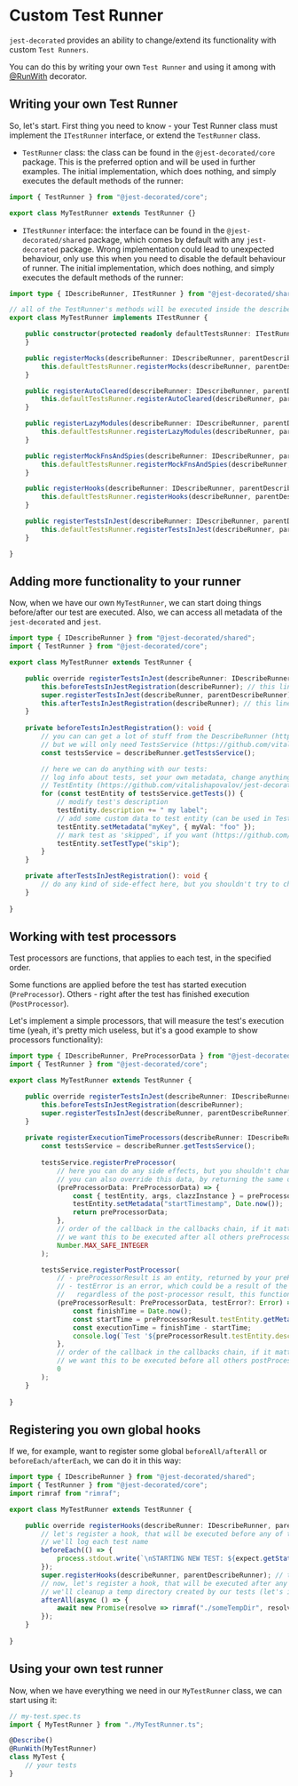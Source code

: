 # Custom Test Runner

`jest-decorated` provides an ability to change/extend its functionality with custom `Test Runners`.

You can do this by writing your own `Test Runner` and using it among with [@RunWith](core/RunWith.md) decorator.

## Writing your own Test Runner

So, let's start. First thing you need to know - your Test Runner class must implement the `ITestRunner` interface, or extend the `TestRunner` class.

- `TestRunner` class: the class can be found in the `@jest-decorated/core` package. This is the preferred option and will be used in further examples. The initial implementation, which does nothing, and simply executes the default methods of the runner:

```typescript
import { TestRunner } from "@jest-decorated/core";

export class MyTestRunner extends TestRunner {}
```

- `ITestRunner` interface: the interface can be found in the `@jest-decorated/shared` package, which comes by default with any `jest-decorated` package.
Wrong implementation could lead to unexpected behaviour, only use this when you need to disable the default behaviour of runner. The initial implementation, which does nothing, and simply executes the default methods of the runner:

```typescript
import type { IDescribeRunner, ITestRunner } from "@jest-decorated/shared";

// all of the TestRunner's methods will be executed inside the describe() callback function
export class MyTestRunner implements ITestRunner {

    public constructor(protected readonly defaultTestsRunner: ITestRunner) {
    }

    public registerMocks(describeRunner: IDescribeRunner, parentDescribeRunner?: IDescribeRunner): void {
        this.defaultTestsRunner.registerMocks(describeRunner, parentDescribeRunner);
    }

    public registerAutoCleared(describeRunner: IDescribeRunner, parentDescribeRunner?: IDescribeRunner): void {
        this.defaultTestsRunner.registerAutoCleared(describeRunner, parentDescribeRunner);
    }

    public registerLazyModules(describeRunner: IDescribeRunner, parentDescribeRunner?: IDescribeRunner): void {
        this.defaultTestsRunner.registerLazyModules(describeRunner, parentDescribeRunner);
    }

    public registerMockFnsAndSpies(describeRunner: IDescribeRunner, parentDescribeRunner?: IDescribeRunner): void {
        this.defaultTestsRunner.registerMockFnsAndSpies(describeRunner, parentDescribeRunner);
    }

    public registerHooks(describeRunner: IDescribeRunner, parentDescribeRunner?: IDescribeRunner): void {
        this.defaultTestsRunner.registerHooks(describeRunner, parentDescribeRunner);
    }

    public registerTestsInJest(describeRunner: IDescribeRunner, parentDescribeRunner?: IDescribeRunner): void {
        this.defaultTestsRunner.registerTestsInJest(describeRunner, parentDescribeRunner);
    }

}
```

## Adding more functionality to your runner

Now, when we have our own `MyTestRunner`, we can start doing things before/after our test are executed. Also, we can access all metadata of the `jest-decorated` and `jest`.

```typescript
import type { IDescribeRunner } from "@jest-decorated/shared";
import { TestRunner } from "@jest-decorated/core";

export class MyTestRunner extends TestRunner {

    public override registerTestsInJest(describeRunner: IDescribeRunner, parentDescribeRunner?: IDescribeRunner): void {
        this.beforeTestsInJestRegistration(describeRunner); // this line is executed before tests are passed to jest
        super.registerTestsInJest(describeRunner, parentDescribeRunner);
        this.afterTestsInJestRegistration(describeRunner); // this line is executed after tests are passed to jest, tests will start soon...
    }
    
    private beforeTestsInJestRegistration(): void {
        // you can can get a lot of stuff from the DescribeRunner (https://github.com/vitalishapovalov/jest-decorated/blob/master/packages/shared/src/interfaces/core/runners/IDescribeRunner.ts),
        // but we will only need TestsService (https://github.com/vitalishapovalov/jest-decorated/blob/master/packages/shared/src/interfaces/core/services/ITestsService.ts) here
        const testsService = describeRunner.getTestsService();

        // here we can do anything with our tests:
        // log info about tests, set your own metadata, change anything, etc.
        // TestEntity (https://github.com/vitalishapovalov/jest-decorated/blob/master/packages/shared/src/entities/TestEntity.ts)
        for (const testEntity of testsService.getTests()) {
            // modify test's description
            testEntity.description += " my label";
            // add some custom data to test entity (can be used in Test Processors later)
            testEntity.setMetadata("myKey", { myVal: "foo" });
            // mark test as 'skipped', if you want (https://github.com/vitalishapovalov/jest-decorated/blob/master/packages/shared/src/types/TestType.ts)
            testEntity.setTestType("skip");
        }
    }

    private afterTestsInJestRegistration(): void {
        // do any kind of side-effect here, but you shouldn't try to change test entities
    }
    
}
```

## Working with test processors

Test processors are functions, that applies to each test, in the specified order.

Some functions are applied before the test has started execution (`PreProcessor`). Others - right after the test has finished execution (`PostProcessor`).

Let's implement a simple processors, that will measure the test's execution time (yeah, it's pretty mich useless, but it's a good example to show processors functionality):

```typescript
import type { IDescribeRunner, PreProcessorData } from "@jest-decorated/shared";
import { TestRunner } from "@jest-decorated/core";

export class MyTestRunner extends TestRunner {

    public override registerTestsInJest(describeRunner: IDescribeRunner, parentDescribeRunner?: IDescribeRunner): void {
        this.beforeTestsInJestRegistration(describeRunner);
        super.registerTestsInJest(describeRunner, parentDescribeRunner);
    }
    
    private registerExecutionTimeProcessors(describeRunner: IDescribeRunner): void {
        const testsService = describeRunner.getTestsService();
        
        testsService.registerPreProcessor(
            // here you can do any side effects, but you shouldn't change any info about the test itself (name, description, type)
            // you can also override this data, by returning the same object
            (preProcessorData: PreProcessorData) => {
                const { testEntity, args, clazzInstance } = preProcessorData;
                testEntity.setMetadata("startTimestamp", Date.now());
                return preProcessorData;
            },
            // order of the callback in the callbacks chain, if it matters
            // we want this to be executed after all others preProcessors (to be as close to test start as possible)
            Number.MAX_SAFE_INTEGER
        );

        testsService.registerPostProcessor(
            // - preProcessorResult is an entity, returned by your preProcessors chain
            // - testError is an error, which could be a result of the test itself,
            //   regardless of the post-processor result, this function error will be thrown (test has failed)
            (preProcessorResult: PreProcessorData, testError?: Error) => {
                const finishTime = Date.now();
                const startTime = preProcessorResult.testEntity.getMetadata<number>("startTimestamp");
                const executionTime = finishTime - startTime;
                console.log(`Test '${preProcessorResult.testEntity.description}' execution time: ${executionTime}ms`);
            },
            // order of the callback in the callbacks chain, if it matters
            // we want this to be executed before all others postProcessors (to be as close to test finish as possible)
            0
        );
    }
    
}
```

## Registering you own global hooks

If we, for example, want to register some global `beforeAll/afterAll` or `beforeEach/afterEach`, we can do it in this way:

```typescript
import type { IDescribeRunner } from "@jest-decorated/shared";
import { TestRunner } from "@jest-decorated/core";
import rimraf from "rimraf";

export class MyTestRunner extends TestRunner {

    public override registerHooks(describeRunner: IDescribeRunner, parentDescribeRunner?: IDescribeRunner): void {
        // let's register a hook, that will be executed before any of the decorator-register hooks
        // we'll log each test name
        beforeEach(() => {
            process.stdout.write(`\nSTARTING NEW TEST: ${expect.getState().currentTestName}\n`);
        });
        super.registerHooks(describeRunner, parentDescribeRunner); // this line is register all of the @BeforeAll/AfterAll/AfterEach/BeforeEach
        // now, let's register a hook, that will be executed after any of the decorator-register hooks
        // we'll cleanup a temp directory created by our tests (let's imagine that we have one)
        afterAll(async () => {
            await new Promise(resolve => rimraf("./someTempDir", resolve));
        });
    }
    
}
```

## Using your own test runner

Now, when we have everything we need in our `MyTestRunner` class, we can start using it:

```typescript
// my-test.spec.ts
import { MyTestRunner } from "./MyTestRunner.ts";

@Describe()
@RunWith(MyTestRunner)
class MyTest {
    // your tests
}
```
